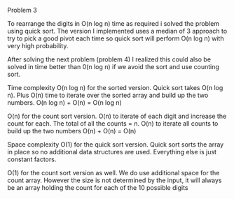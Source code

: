 Problem 3

To rearrange the digits in O(n log n) time as required i solved the problem
using quick sort. The version I implemented uses a median of 3 approach to 
try to pick a good pivot each time so quick sort will perform O(n log n) with 
very high probability.

After solving the next problem (problem 4) I realized this could also be solved 
in time better than 0(n log n) if we avoid the sort and use counting sort.


Time complexity
O(n log n) for the sorted version. Quick sort takes O(n log n). Plus O(n) time 
to iterate over the sorted array and build up the two numbers.
O(n log n) + O(n) = O(n log n)

O(n) for the count sort version. O(n) to iterate of each digit and increase the
count for each. The total of all the counts = n. O(n) to iterate all counts to 
build up the two numbers
O(n) + O(n) = O(n)


Space complexity
O(1) for the quick sort version. Quick sort sorts the array in place so no
additional data structures are used. Everything else is just constant factors.

O(1) for the count sort version as well. We do use additional space for the 
count array. However the size is not determined by the input, it will always 
be an array holding the count for each of the 10 possible digits

